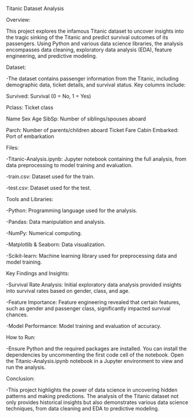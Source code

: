 Titanic Dataset Analysis

Overview:

This project explores the infamous Titanic dataset to uncover insights into the tragic sinking of the Titanic and predict survival outcomes of its passengers. Using Python and various data science libraries, the analysis encompasses data cleaning, exploratory data analysis (EDA), feature engineering, and predictive modeling.

Dataset:

-The dataset contains passenger information from the Titanic, including demographic data, ticket details, and survival status. Key columns include:

Survived: Survival (0 = No, 1 = Yes)

Pclass: Ticket class

Name
Sex
Age
SibSp: Number of siblings/spouses aboard

Parch: Number of parents/children aboard
Ticket
Fare
Cabin
Embarked: Port of embarkation

Files:

-Titanic-Analysis.ipynb: Jupyter notebook containing the full analysis, from data preprocessing to model training and evaluation.

-train.csv: Dataset used for the train.

-test.csv: Dataset used for the test.

Tools and Libraries:

-Python: Programming language used for the analysis.

-Pandas: Data manipulation and analysis.

-NumPy: Numerical computing.

-Matplotlib & Seaborn: Data visualization.

-Scikit-learn: Machine learning library used for preprocessing data and model training.

Key Findings and Insights:

-Survival Rate Analysis: Initial exploratory data analysis provided insights into survival rates based on gender, class, and age.

-Feature Importance: Feature engineering revealed that certain features, such as gender and passenger class, significantly impacted survival chances.

-Model Performance: Model training and evaluation of accuracy.

How to Run:

-Ensure Python and the required packages are installed. You can install the dependencies by uncommenting the first code cell of the notebook. Open the Titanic-Analysis.ipynb notebook in a Jupyter environment to view and run the analysis.

Conclusion:

-This project highlights the power of data science in uncovering hidden patterns and making predictions. The analysis of the Titanic dataset not only provides historical insights but also demonstrates various data science techniques, from data cleaning and EDA to predictive modeling.

